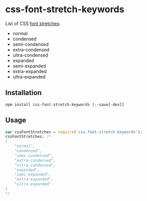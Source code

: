 # css-font-stretch-keywords

List of CSS [font stretches](https://developer.mozilla.org/en-US/docs/Web/CSS/font-stretch):
- normal
- condensed
- semi-condensed
- extra-condensed
- ultra-condensed
- expanded
- semi-expanded
- extra-expanded
- ultra-expanded

## Installation

```
npm install css-font-stretch-keywords [--save[-dev]]
```

## Usage

```js
var cssFontStretches = require('css-font-stretch-keywords');
cssFontStretches; /*
[
	"normal",
	"condensed",
	"semi-condensed",
	"extra-condensed",
	"ultra-condensed",
	"expanded",
	"semi-expanded",
	"extra-expanded",
	"ultra-expanded"
]
*/
```
